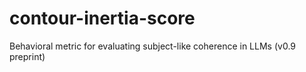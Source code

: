 # contour-inertia-score
Behavioral metric for evaluating subject-like coherence in LLMs (v0.9 preprint)
